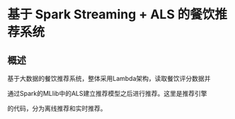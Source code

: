 # 基于 Spark Streaming + ALS 的餐饮推荐系统

## 概述
  
基于大数据的餐饮推荐系统，整体采用Lambda架构，读取餐饮评分数据并

通过Spark的MLlib中的ALS建立推荐模型之后进行推荐。这里是推荐引擎

的代码，分为离线推荐和实时推荐。
